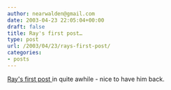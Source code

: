 ```yaml
---
author: nearwalden@gmail.com
date: 2003-04-23 22:05:04+00:00
draft: false
title: Ray's first post…
type: post
url: /2003/04/23/rays-first-post/
categories:
- posts
---
```


[ Ray's first post ](//news.com.com/2010-1071-997725.html') in quite awhile - nice to have him back.



